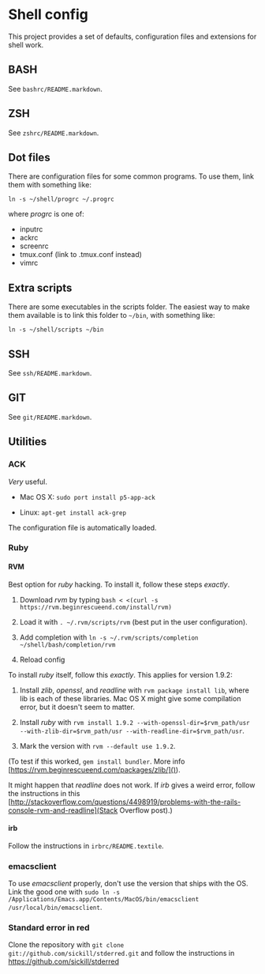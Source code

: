 # Shell config

This project provides a set of defaults, configuration files and
extensions for shell work.

## BASH

See `bashrc/README.markdown`.

## ZSH

See `zshrc/README.markdown`.

## Dot files

There are configuration files for some common programs. To use them,
link them with something like:

`ln -s ~/shell/progrc ~/.progrc`

where _progrc_ is one of:

 * inputrc
 * ackrc
 * screenrc
 * tmux.conf (link to .tmux.conf instead)
 * vimrc

## Extra scripts

There are some executables in the scripts folder. The easiest way to
make them available is to link this folder to `~/bin`, with something
like:

`ln -s ~/shell/scripts ~/bin`

## SSH

See `ssh/README.markdown`.
    
## GIT

See `git/README.markdown`.

## Utilities

### ACK

_Very_ useful.

* Mac OS X: `sudo port install p5-app-ack`

* Linux: `apt-get install ack-grep`

The configuration file is automatically loaded.

### Ruby

#### RVM

Best option for _ruby_ hacking. To install it, follow these steps
_exactly_.

1. Download _rvm_ by typing `bash < <(curl -s https://rvm.beginrescueend.com/install/rvm)`

2. Load it with `. ~/.rvm/scripts/rvm` (best put in the user
configuration).

3. Add completion with `ln -s ~/.rvm/scripts/completion ~/shell/bash/completion/rvm`

4. Reload config

To install _ruby_ itself, follow this _exactly_. This applies for
version 1.9.2:

1. Install _zlib_, _openssl_, and _readline_ with `rvm package install
lib`, where lib is each of these libraries. Mac OS X might give some
compilation error, but it doesn't seem to matter.

2. Install _ruby_ with `rvm install 1.9.2 --with-openssl-dir=$rvm_path/usr --with-zlib-dir=$rvm_path/usr --with-readline-dir=$rvm_path/usr`.

3. Mark the version with `rvm --default use 1.9.2`.

(To test if this worked, `gem install bundler`. More info
[https://rvm.beginrescueend.com/packages/zlib/]()).

It might happen that _readline_ does not work. If _irb_ gives a weird
error, follow the instructions in this
[http://stackoverflow.com/questions/4498919/problems-with-the-rails-console-rvm-and-readline](Stack
Overflow post).)

#### irb

Follow the instructions in `irbrc/README.textile`.

### emacsclient

To use _emacsclient_ properly, don't use the version that ships with
the OS. Link the good one with `sudo ln -s
/Applications/Emacs.app/Contents/MacOS/bin/emacsclient
/usr/local/bin/emacsclient`.

### Standard error in red

Clone the repository with `git clone
git://github.com/sickill/stderred.git` and follow the instructions in
https://github.com/sickill/stderred
